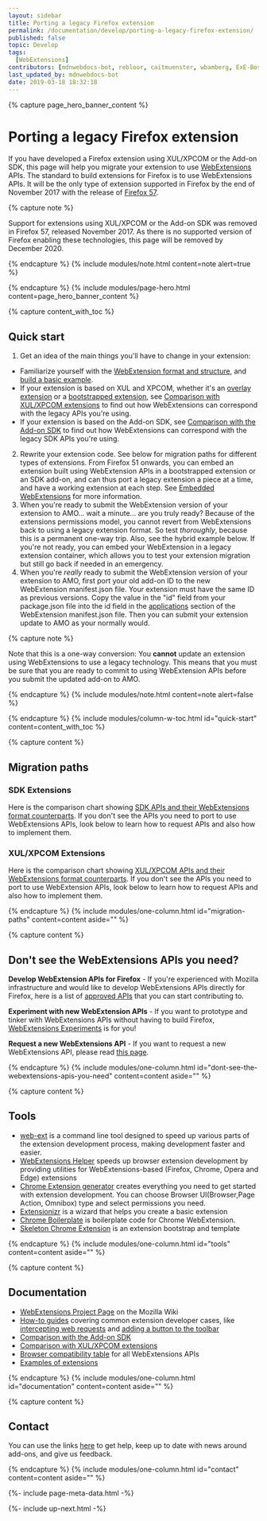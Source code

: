 ```yaml
---
layout: sidebar
title: Porting a legacy Firefox extension
permalink: /documentation/develop/porting-a-legacy-firefox-extension/
published: false
topic: Develop
tags:
  [WebExtensions]
contributors: [mdnwebdocs-bot, rebloor, caitmuenster, wbamberg, ExE-Boss, TheV360, atsay, andrewtruongmoz, Dietrich, david_ross, cricciuto, Croydon]
last_updated_by: mdnwebdocs-bot
date: 2019-03-18 18:32:18
---
```

<!-- Page Hero Banner -->

{% capture page_hero_banner_content %}

# Porting a legacy Firefox extension

If you have developed a Firefox extension using XUL/XPCOM or the Add-on SDK, this page will help you migrate your extension to use [WebExtensions](/documentation/develop/about-the-webextensions-api) APIs. The standard to build extensions for Firefox is to use WebExtensions APIs. It will be the only type of extension supported in Firefox by the end of November 2017 with the release of [Firefox 57](https://wiki.mozilla.org/RapidRelease/Calendar).

{% capture note %}

Support for extensions using XUL/XPCOM or the Add-on SDK was removed in Firefox 57, released November 2017. As there is no supported version of Firefox enabling these technologies, this page will be removed by December 2020.

{% endcapture %}
{% include modules/note.html
    content=note
    alert=true
%}

{% endcapture %}
{% include modules/page-hero.html
	content=page_hero_banner_content
%}

<!-- END: Page Hero Banner -->

<!-- Content with Table of Contents Module -->

{% capture content_with_toc %}

## Quick start

1. Get an idea of the main things you'll have to change in your extension:
- Familiarize yourself with the [WebExtension format and structure](https://developer.mozilla.org/Add-ons/WebExtensions/Anatomy_of_a_WebExtension), and [build a basic example](/documentation/develop/your-first-extension).
- If your extension is based on XUL and XPCOM, whether it's an [overlay extension](https://developer.mozilla.org/Add-ons/Overlay_Extensions) or a [bootstrapped extension](https://developer.mozilla.org/en-US/docs/Mozilla/Add-ons/Bootstrapped_extensions), see [Comparison with XUL/XPCOM extensions](/documentation/develop/comparison-with-xul-xpcom-extensions) to find out how WebExtensions can correspond with the legacy APIs you're using.
- If your extension is based on the Add-on SDK, see [Comparison with the Add-on SDK](/documentation/develop/comparison-with-the-add-on-sdk) to find out how WebExtensions can correspond with the legacy SDK APIs you're using.
2. Rewrite your extension code. See below for migration paths for different types of extensions. From Firefox 51 onwards, you can embed an extension built using WebExtension APIs in a bootstrapped extension or an SDK add-on, and can thus port a legacy extension a piece at a time, and have a working extension at each step. See [Embedded WebExtensions](https://developer.mozilla.org/docs/Mozilla/Add-ons/WebExtensions/Embedded_WebExtensions) for more information.
3. When you're ready to submit the WebExtension version of your extension to AMO... wait a minute... are you truly ready? Because of the extensions permissions model, you cannot revert from WebExtensions back to using a legacy extension format. So test *thoroughly*, because this is a permanent one-way trip. Also, see the hybrid example below. If you're not ready, you can embed your WebExtension in a legacy extension container, which allows you to test your extension migration but still go back if needed in an emergency.
4. When you're *really* ready to submit the WebExtension version of your extension to AMO, first port your old add-on ID to the new WebExtension manifest.json file. Your extension must have the same ID as previous versions. Copy the value in the "id" field from your package.json file into the id field in the [applications](https://developer.mozilla.org/docs/Mozilla/Add-ons/WebExtensions/manifest.json/applications) section of the WebExtension manifest.json file. Then you can submit your extension update to AMO as your normally would.

{% capture note %}

Note that this is a one-way conversion: You **cannot** update an extension using WebExtensions to use a legacy technology. This means that you must be sure that you are ready to commit to using WebExtension APIs before you submit the updated add-on to AMO.

{% endcapture %}
{% include modules/note.html
    content=note
    alert=false
%}

{% endcapture %}
{% include modules/column-w-toc.html
  id="quick-start"
  content=content_with_toc
%}

<!-- END: Content with Table of Contents -->

<!-- Single Column Body Module -->

{% capture content %}

## Migration paths

### SDK Extensions

Here is the comparison chart showing [SDK APIs and their WebExtensions format counterparts](/documentation/develop/comparison-with-the-add-on-sdk). If you don't see the APIs you need to port to use WebExtensions APIs, look below to learn how to request APIs and also how to implement them.

### XUL/XPCOM Extensions

Here is the comparison chart showing [XUL/XPCOM APIs and their WebExtensions format counterparts](/documentation/develop/comparison-with-xul-xpcom-extensions). If you don't see the APIs you need to port to use WebExtension APIs, look below to learn how to request APIs and also how to implement them.

{% endcapture %}
{% include modules/one-column.html
  id="migration-paths"
  content=content
  aside=""
%}

<!-- END: Single Column Body Module -->

<!-- Single Column Body Module -->

{% capture content %}

## Don't see the WebExtensions APIs you need?

**Develop WebExtension APIs for Firefox** - If you're experienced with Mozilla infrastructure and would like to develop WebExtensions APIs directly for Firefox, here is a list of [approved APIs](https://mzl.la/2dVs5Ys) that you can start contributing to.

**Experiment with new WebExtension APIs** - If you want to prototype and tinker with WebExtensions APIs without having to build Firefox, [WebExtensions Experiments](http://webextensions-experiments.readthedocs.io/en/latest/index.html) is for you!


**Request a new WebExtensions API** - If you want to request a new WebExtensions API, please read [this page](https://wiki.mozilla.org/WebExtensions/NewAPIs).

{% endcapture %}
{% include modules/one-column.html
  id="dont-see-the-webextensions-apis-you-need"
  content=content
  aside=""
%}

<!-- END: Single Column Body Module -->

<!-- Single Column Body Module -->

{% capture content %}

## Tools

- [web-ext](/documentation/develop/getting-started-with-web-ext) is a command line tool designed to speed up various parts of the extension development process, making development faster and easier.
- [WebExtensions Helper](https://github.com/mi-g/weh) speeds up browser extension development by providing utilities for WebExtensions-based (Firefox, Chrome, Opera and Edge) extensions
- [Chrome Extension generator](https://github.com/yeoman/generator-chrome-extension) creates everything you need to get started with extension development. You can choose Browser UI(Browser,Page Action, Omnibox) type and select permissions you need.
- [Extensionizr](http://extensionizr.com/) is a wizard that helps you create a basic extension
- [Chrome Boilerplate](https://github.com/mahemoff/chrome-boilerplate) is boilerplate code for Chrome WebExtension.
- [Skeleton Chrome Extension](https://github.com/sitepoint/ChromeSkel_a) is an extension bootstrap and template

{% endcapture %}
{% include modules/one-column.html
  id="tools"
  content=content
  aside=""
%}

<!-- END: Single Column Body Module -->

<!-- Single Column Body Module -->

{% capture content %}

## Documentation

- [WebExtensions Project Page](https://wiki.mozilla.org/Add-ons/developer/communication) on the Mozilla Wiki
- [How-to guides](/documentation/develop) covering common extension developer cases, like [intercepting web requests](https://developer.mozilla.org/docs/Mozilla/Add-ons/WebExtensions/Intercept_HTTP_requests) and [adding a button to the toolbar](https://developer.mozilla.org/docs/Mozilla/Add-ons/WebExtensions/Add_a_button_to_the_toolbar)
- [Comparison with the Add-on SDK](/documentation/develop/comparison-with-the-add-on-sdk)
- [Comparison with XUL/XPCOM extensions](/documentation/develop/comparison-with-xul-xpcom-extensions)
- [Browser compatibility table](https://developer.mozilla.org/Add-ons/WebExtensions/Browser_support_for_JavaScript_APIs) for all WebExtensions APIs
- [Examples of extensions](https://developer.mozilla.org/en-US/Add-ons/WebExtensions/Examples)

{% endcapture %}
{% include modules/one-column.html
  id="documentation"
  content=content
  aside=""
%}

<!-- END: Single Column Body Module -->

<!-- Single Column Body Module -->

{% capture content %}

## Contact

You can use the links [here](https://developer.mozilla.org/docs/Mozilla/Add-ons#Contact_us) to get help, keep up to date with news around add-ons, and give us feedback.

{% endcapture %}
{% include modules/one-column.html
  id="contact"
  content=content
  aside=""
%}

<!-- END: Single Column Body Module -->

<!-- Meta Data -->

{%- include page-meta-data.html -%}

<!-- END: Meta Data -->

<!-- Up Next -->

{%- include up-next.html -%}

<!-- END: Up Next -->
